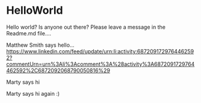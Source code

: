 # HelloWorld
Hello world? Is anyone out there? Please leave a message in the Readme.md file....

Matthew Smith says hello...
https://www.linkedin.com/feed/update/urn:li:activity:6872091729764462592?commentUrn=urn%3Ali%3Acomment%3A%28activity%3A6872091729764462592%2C6872092068790050816%29

Marty says hi

Marty says hi again :)